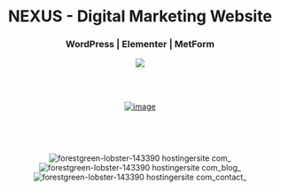 <div align='center'>
  <h1>NEXUS - Digital Marketing Website</h1>
  <h3>WordPress | Elementer | MetForm </h3>
  <img src='https://img.shields.io/badge/fmfahath-white?logo=github&logoColor=black'/>
  
<br><br>

[![image](https://github.com/fmfahath/loginPage/assets/95971934/02c3c390-df06-41d4-940e-9c6c12bbcfa6)](https://forestgreen-lobster-143390.hostingersite.com/)

<br>

<div align='left'>
<p></p>
<p></p>
<p></p>
<p></p>
<p></p>
</div>

<br>

![forestgreen-lobster-143390 hostingersite com_](https://github.com/user-attachments/assets/e674d788-0c15-4601-84ab-cb73c073f1eb)
![forestgreen-lobster-143390 hostingersite com_blog_](https://github.com/user-attachments/assets/b76c1230-fc13-40c9-8947-4f7a9c312fff)
![forestgreen-lobster-143390 hostingersite com_contact_](https://github.com/user-attachments/assets/a38e317e-3f01-4d22-9100-191f1923ce14)

</div>
